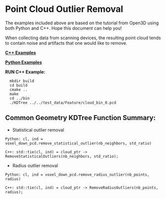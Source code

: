 # Point Cloud Outlier Removal
The examples included above are based on the tutorial from Open3D using both Python and C++. Hope this document can help you! 

When collecting data from scanning devices, the resulting point cloud tends to contain noise and artifacts that one would like to remove.

[**C++ Examples**](https://github.com/LYON-WANG/Learning_Open3D/blob/master/3_OutlierRemoval/src/OutlierRemoval.cpp)

[**Python Examples**](https://github.com/LYON-WANG/Learning_Open3D/blob/master/3_OutlierRemoval/OutlierRemoval.py)

**RUN C++ Example:** 
```
  mkdir build
  cd build
  cmake ..
  make
  cd ../bin
  ./KDTree ../../test_data/Feature/cloud_bin_0.pcd
```

## Common Geometry KDTree Function Summary:
  - Statistical outlier removal
  ```
  Python: cl, ind = voxel_down_pcd.remove_statistical_outlier(nb_neighbors, std_ratio)

  C++: std::tie(cl, ind) = cloud_ptr -> RemoveStatisticalOutliers(nb_neighbors, std_ratio);
  ```
  - Radius outlier removal
  ```
  Python: cl, ind = voxel_down_pcd.remove_radius_outlier(nb_points, radius)

  C++: std::tie(cl, ind) = cloud_ptr -> RemoveRadiusOutliers(nb_points, radius);
  ```
